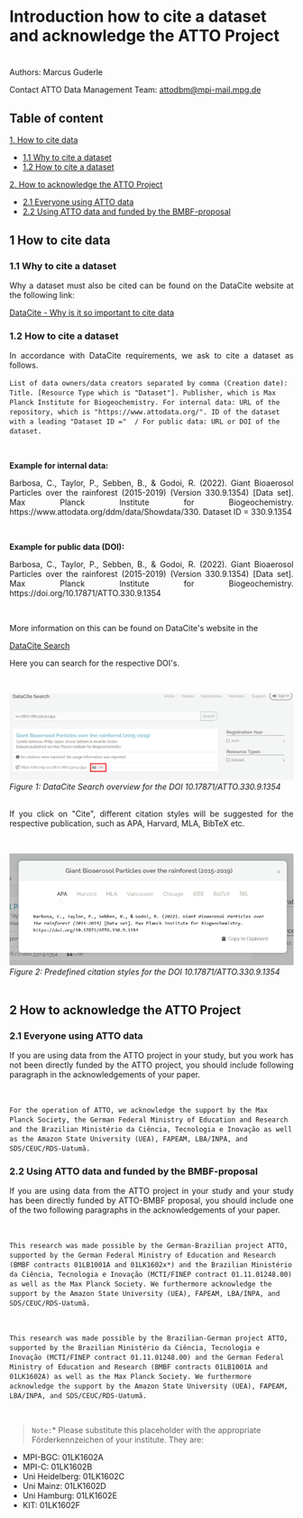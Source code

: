 # Introduction how to cite a dataset and acknowledge the ATTO Project

#

Authors: Marcus Guderle

Contact ATTO Data Management Team: <attodbm@mpi-mail.mpg.de>


## Table of content

[1. How to cite data](#1-how-to-cite-data)
- [1.1 Why to cite a dataset](#11-why-to-cite-a-dataset)
- [1.2 How to cite a dataset](#12-how-to-cite-a-dataset)

[2. How to acknowledge the ATTO Project](#2-how-to-acknowledge-the-atto-project)
- [2.1 Everyone using ATTO data](#21-everyone-using-atto-data)
- [2.2 Using ATTO data and funded by the BMBF-proposal](#22-using-atto-data-and-funded-by-the-bmbf-proposal)

## 1 How to cite data

### 1.1 Why to cite a dataset
<p align="justify">
Why a dataset must also be cited can be found on the DataCite website at the following link:
</p>

[DataCite - Why is it so important to cite data](https://datacite.org/cite-your-data.html)


### 1.2 How to cite a dataset
<p align="justify">
In accordance with DataCite requirements, we ask to cite a dataset as follows.

`List of data owners/data creators separated by comma (Creation date): Title. [Resource Type which is "Dataset"]. Publisher, which is Max Planck Institute for Biogeochemistry. For internal data: URL of the repository, which is "https://www.attodata.org/". ID of the dataset with a leading "Dataset ID ="  / For public data: URL or DOI of the dataset.`
<br>
</p>
<br>

**Example for internal data:**
<p align="justify">
Barbosa, C., Taylor, P., Sebben, B., & Godoi, R. (2022). Giant Bioaerosol Particles over the rainforest (2015-2019) (Version 330.9.1354) [Data set]. Max Planck Institute for Biogeochemistry. https://www.attodata.org/ddm/data/Showdata/330. Dataset ID = 330.9.1354 
</p>
<br>

**Example for public data (DOI):**
<p align="justify">
Barbosa, C., Taylor, P., Sebben, B., & Godoi, R. (2022). Giant Bioaerosol Particles over the rainforest (2015-2019) (Version 330.9.1354) [Data set]. Max Planck Institute for Biogeochemistry. https://doi.org/10.17871/ATTO.330.9.1354
</p>
<br>

<p align="justify">
More information on this can be found on DataCite's website in the 

[DataCite Search](https://search.datacite.org/)

Here you can search for the respective DOI's.
</p>
<br>

![](https://github.com/ATTODataPortal/Documents/blob/a1c75e79660f5b1673509823244e17edfccb441a/images_cite/dataCiteSearch_1.png?raw=true)*Figure 1: DataCite Search overview for the DOI 10.17871/ATTO.330.9.1354*
<br>
<br>
<p align="justify">
If you click on "Cite", different citation styles will be suggested for the respective publication, such as APA, Harvard, MLA, BibTeX etc.
</p>
<br>

![](https://github.com/ATTODataPortal/Documents/blob/a1c75e79660f5b1673509823244e17edfccb441a/images_cite/dataCiteSearch_2.png?raw=true)*Figure 2: Predefined citation styles for the DOI 10.17871/ATTO.330.9.1354*
<br>
<br>

## 2 How to acknowledge the ATTO Project

### 2.1 Everyone using ATTO data
<p align="justify">
If you are using data from the ATTO project in your study, but you work has not been directly funded by the ATTO project, you should include following paragraph in the acknowledgements of your paper.
</p>
<br>

`For the operation of ATTO, we acknowledge the support by the Max Planck Society, the German Federal Ministry of Education and Research and the Brazilian Ministério da Ciência, Tecnologia e Inovação as well as the Amazon State University (UEA), FAPEAM, LBA/INPA, and SDS/CEUC/RDS-Uatumã.`
<br>

### 2.2 Using ATTO data and funded by the BMBF-proposal
<p align="justify">
If you are using data from the ATTO project in your study and your study has been directly funded by ATTO-BMBF proposal, you should include one of the two following paragraphs in the acknowledgements of your paper.
</p>
<br>

`This research was made possible by the German-Brazilian project ATTO, supported by the German Federal Ministry of Education and Research (BMBF contracts 01LB1001A and 01LK1602x*) and the Brazilian Ministério da Ciência, Tecnologia e Inovação (MCTI/FINEP contract 01.11.01248.00) as well as the Max Planck Society. We furthermore acknowledge the support by the Amazon State University (UEA), FAPEAM, LBA/INPA, and SDS/CEUC/RDS-Uatumã.`

<br>

`This research was made possible by the Brazilian-German project ATTO, supported by the Brazilian Ministério da Ciência, Tecnologia e Inovação (MCTI/FINEP contract 01.11.01248.00) and the German Federal Ministry of Education and Research (BMBF contracts 01LB1001A and 01LK1602A) as well as the Max Planck Society. We furthermore acknowledge the support by the Amazon State University (UEA), FAPEAM, LBA/INPA, and SDS/CEUC/RDS-Uatumã.`

<br>

> `Note:`* Please substitute this placeholder with the appropriate Förderkennzeichen of your institute. They are:

- MPI-BGC: 01LK1602A
- MPI-C: 01LK1602B
- Uni Heidelberg: 01LK1602C
- Uni Mainz: 01LK1602D
- Uni Hamburg: 01LK1602E
- KIT: 01LK1602F
